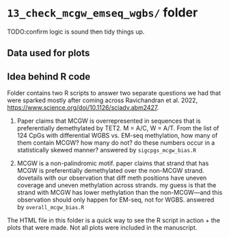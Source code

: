 # `13_check_mcgw_emseq_wgbs/` folder #

TODO:confirm logic is sound then tidy things up.

## Data used for plots ##


## Idea behind R code ##

Folder contains two R scripts to answer two separate questions we had that were sparked mostly after coming across Ravichandran et al. 2022, https://www.science.org/doi/10.1126/sciadv.abm2427.

1. Paper claims that MCGW is overrepresented in sequences that is preferentially demethylated by TET2. M = A/C, W = A/T. From the list of 124 CpGs with differential WGBS vs. EM-seq methylation, how many of them contain MCGW? how many do not? do these numbers occur in a statistically skewed manner? answered by `sigcpgs_mcgw_bias.R`

2. MCGW is a non-palindromic motif. paper claims that strand that has MCGW is preferentially demethylated over the non-MCGW strand. dovetails with our observation that diff meth positions have uneven coverage and uneven methylation across strands. my guess is that the strand with MCGW has lower methylation than the non-MCGW—and this observation should only happen for EM-seq, not for WGBS. answered by `overall_mcgw_bias.R`

The HTML file in this folder is a quick way to see the R script in action + the plots that were made. Not all plots were included in the manuscript.
